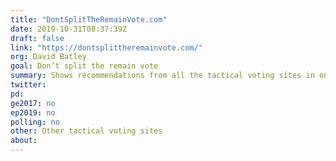 ```yaml
---
title: "DontSplitTheRemainVote.com"
date: 2019-10-31T08:37:39Z
draft: false
link: "https://dontsplittheremainvote.com/"
org: David Batley
goal: Don’t split the remain vote
summary: Shows recommendations from all the tactical voting sites in one place
twitter:
pd:
ge2017: no
ep2019: no
polling: no
other: Other tactical voting sites
about:
---
```


